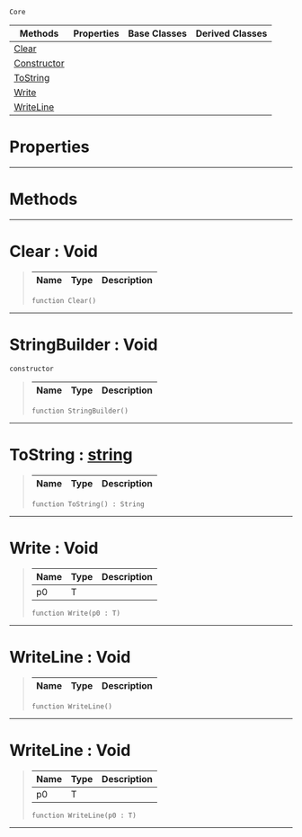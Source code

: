  `Core`

|Methods|Properties|Base Classes|Derived Classes|
|---|---|---|---|
|[ Clear](https://github.com/PlasmaEngine/PlasmaDocs/tree/master/docs/C%2B%2B/code_reference/lightning_base_types/stringbuilder.markdown#clear-void)| | | |
|[ Constructor](https://github.com/PlasmaEngine/PlasmaDocs/tree/master/docs/C%2B%2B/code_reference/lightning_base_types/stringbuilder.markdown#stringbuilder-void)| | | |
|[ ToString](https://github.com/PlasmaEngine/PlasmaDocs/tree/master/docs/C%2B%2B/code_reference/lightning_base_types/stringbuilder.markdown#tostring-plasma-engine-doc)| | | |
|[ Write](https://github.com/PlasmaEngine/PlasmaDocs/tree/master/docs/C%2B%2B/code_reference/lightning_base_types/stringbuilder.markdown#write-void)| | | |
|[ WriteLine](https://github.com/PlasmaEngine/PlasmaDocs/tree/master/docs/C%2B%2B/code_reference/lightning_base_types/stringbuilder.markdown#writeline-void)| | | |


 #  Properties


---  
 #  Methods


---  
 #  Clear : Void

> 
> |Name|Type|Description|
> |---|---|---|
> ``` lang=cpp, name=Lightning
> function Clear()
> ``` 


---  
 #  StringBuilder : Void

 `constructor`

> 
> |Name|Type|Description|
> |---|---|---|
> ``` lang=cpp, name=Lightning
> function StringBuilder()
> ``` 


---  
 #  ToString : [string](https://github.com/PlasmaEngine/PlasmaDocs/tree/master/docs/C%2B%2B/code_reference/lightning_base_types/string.markdown)

> 
> |Name|Type|Description|
> |---|---|---|
> ``` lang=cpp, name=Lightning
> function ToString() : String
> ``` 


---  
 #  Write : Void

> 
> |Name|Type|Description|
> |---|---|---|
> |p0|T| |
> ``` lang=cpp, name=Lightning
> function Write(p0 : T)
> ``` 


---  
 #  WriteLine : Void

> 
> |Name|Type|Description|
> |---|---|---|
> ``` lang=cpp, name=Lightning
> function WriteLine()
> ``` 


---  
 #  WriteLine : Void

> 
> |Name|Type|Description|
> |---|---|---|
> |p0|T| |
> ``` lang=cpp, name=Lightning
> function WriteLine(p0 : T)
> ``` 


---  
 

 
